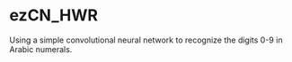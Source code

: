 # ezCN_HWR
Using a simple convolutional neural network to recognize the digits 0-9 in Arabic numerals.
